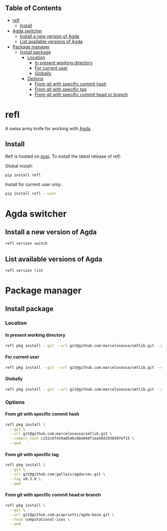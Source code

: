 <!-- START doctoc generated TOC please keep comment here to allow auto update -->
<!-- DON'T EDIT THIS SECTION, INSTEAD RE-RUN doctoc TO UPDATE -->
## Table of Contents

- [refl](#refl)
  - [Install](#install)
- [Agda switcher](#agda-switcher)
  - [Install a new version of Agda](#install-a-new-version-of-agda)
  - [List available versions of Agda](#list-available-versions-of-agda)
- [Package manager](#package-manager)
  - [Install package](#install-package)
    - [Location](#location)
      - [In present working directory](#in-present-working-directory)
      - [For current user](#for-current-user)
      - [Globally](#globally)
    - [Options](#options)
      - [From git with specific commit hash](#from-git-with-specific-commit-hash)
      - [From git with specific tag](#from-git-with-specific-tag)
      - [From git with specific commit head or branch](#from-git-with-specific-commit-head-or-branch)

<!-- END doctoc generated TOC please keep comment here to allow auto update -->

# refl

A swiss army knife for working with [Agda](https://github.com/agda/agda).

## Install

Refl is hosted on [pypi](https://pypi.org). To install the latest release of refl:

Global install:

```bash
pip install refl
```

Install for current user only:

```bash
pip install refl --user
```

# Agda switcher

## Install a new version of Agda

```bash
refl version switch
```

## List available versions of Agda

```bash
refl version list
```

# Package manager

## Install package

### Location

#### In present working directory

```bash
refl pkg install --git --url git@github.com:marcelosousa/smtlib.git --pwd
```

#### For current user

```bash
refl pkg install --git --url git@github.com:marcelosousa/smtlib.git --user
```

#### Globally

```bash
refl pkg install --git --url git@github.com:marcelosousa/smtlib.git --global
```

### Options

#### From git with specific commit hash

```bash
refl pkg install \
  --git \
  --url git@github.com:marcelosousa/smtlib.git \
  --commit_hash c152c6fe59a0546c88e048f1ea50d193b997ef15 \
  --pwd
```

#### From git with specific tag

```bash
refl pkg install \
  --git \
  --url git@github.com:gallais/agdarsec.git \
  --tag v0.3.0 \
  --pwd
```

#### From git with specific commit head or branch

```bash
refl pkg install \
  --git \
  --url git@github.com:pcapriotti/agda-base.git \
  --head computational-isos \
  --pwd
```
